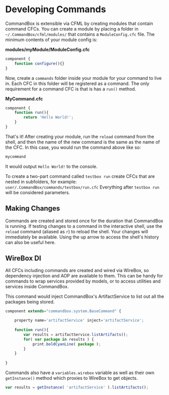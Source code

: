 # Developing Commands

CommandBox is extensible via CFML by creating modules that contain command CFCs. You can create a module by placing a folder in `~/.CommandBox/cfml/modules/` that contains a `ModuleConfig.cfc` file.  The minimum contents of your module config is:

**modules/myModule/ModuleConfig.cfc**
```javascript
component {
    function configure(){}
}
```
Now, create a `commands` folder inside your module for your command to live in.  Each CFC in this folder will be registered as a command.  The only requirement for a command CFC is that is has a `run()` method.

**MyCommand.cfc**
```javascript
component {
    function run(){
        return 'Hello World!'; 
    }
}
```

That's it!  After creating your module, run the `reload` command from the shell, and then the name of the new command is the same as the name of the CFC.  In this case, you would run the command above like so:

```bash
mycommand
```

It would output `Hello World!` to the console.

To create a two-part command called `testbox run` create CFCs that are nested in subfolders, for example: `user/.CommandBox/commands/testbox/run.cfc` Everything after `testbox run` will be considered parameters.

## Making Changes

Commands are created and stored once for the duration that CommandBox is running.  If testing changes to a command in the interactive shell, use the `reload` command (aliased as `r`) to reload the shell.  Your changes will immediately be available.  Using the up arrow to access the shell's history can also be useful here.


## WireBox DI

All CFCs including commands are created and wired via WireBox, so dependency injection and AOP are available to them.  This can be handy for commands to wrap services provided by models, or to access utilities and services inside CommandBox.

This command would inject CommandBox's ArtifactService to list out all the packages being stored.

```javascript
component extends="commandbox.system.BaseCommand" {

	property name='artifactService' inject='artifactService'; 
	
    function run(){
        var results = artifactService.listArtifacts();
		for( var package in results ) {
			print.boldCyanLine( package );
		}
    }
    
}
```

Commands also have a `variables.wirebox` variable as well as their own `getInstance()` method which proxies to WireBox to get objects.

```javascript
var results = getInstance( 'artifactService' ).listArtifacts();
```


